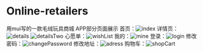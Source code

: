 # Online-retailers
用mui写的一款毛绒玩具商城
APP部分页面展示
首页：![index](https://pan.baidu.com/disk/home?errno=0&errmsg=Auth%20Login%20Sucess&&bduss=&ssnerror=0&traceid=#/all?vmode=list&path=%2FGitHubImg)
详情页：![details](https://pan.baidu.com/disk/home?errno=0&errmsg=Auth%20Login%20Sucess&&bduss=&ssnerror=0&traceid=#/all?vmode=list&path=%2FGitHubImg)
       ![detailsTwo](https://pan.baidu.com/disk/home?errno=0&errmsg=Auth%20Login%20Sucess&&bduss=&ssnerror=0&traceid=#/all?vmode=list&path=%2FGitHubImg)
心愿单：![wishList](https://pan.baidu.com/disk/home?errno=0&errmsg=Auth%20Login%20Sucess&&bduss=&ssnerror=0&traceid=#/all?vmode=list&path=%2FGitHubImg)
我的：![mine](https://pan.baidu.com/disk/home#/all?vmode=list&path=%2FGitHubImg)
登录：![login](https://pan.baidu.com/disk/home#/all?vmode=list&path=%2FGitHubImg)
修改密码：![changePassword](https://pan.baidu.com/disk/home#/all?vmode=list&path=%2FGitHubImg)
修改地址：![adress](https://pan.baidu.com/disk/home#/all?vmode=list&path=%2FGitHubImg)
购物车：![shopCart](https://pan.baidu.com/disk/home#/all?vmode=list&path=%2FGitHubImg)
